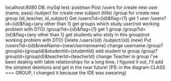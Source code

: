 localhost:8080
DB: mySql
test: postman
Post
/users for create new user (name, pass)
/subject for create new subject (title)
/group for create new group (id_teacher, id_subject)
Get
/users?id={id}&flag={1} get 1 user
/users?id={id}$flag={any other than 1} get groups which study user(not working problem with DTO)
/group?id={id}&flag={1} get 1 group
/group?id={id}&flag={any other than 1} get students who stidy in this group(not working problem with DTO)
Delete
/users/{id}
/subject/{id} (new)
Put
/users?id={id}&newName={newUsernameame} change username
/group?groupId={groupId}&studentId={studentId} add student to group
/group?groupId={groupId}&teacherId={teacherId} change Teacher in group
I've been dealing with table relationships for a long time, I figured it out, I'll add the simplest deletions and get in the near future!
(PS: in the diagram CLASS === GROUP,
I changed it because the IDE was swearing)